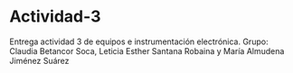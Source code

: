 # Actividad-3
Entrega actividad 3 de equipos e instrumentación electrónica. Grupo: Claudia Betancor Soca, Leticia Esther Santana Robaina y María Almudena Jiménez Suárez
